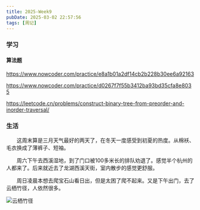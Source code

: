 ```yaml
---
title: 2025-Week9
pubDate: 2025-03-02 22:57:56
tags: [周记]
---
```


### 学习
#### 算法题

https://www.nowcoder.com/practice/e8a1b01a2df14cb2b228b30ee6a92163

https://www.nowcoder.com/practice/d0267f7f55b3412ba93bd35cfa8e8035

https://leetcode.cn/problems/construct-binary-tree-from-preorder-and-inorder-traversal/

### 生活

&emsp;&emsp;这周末算是三月天气最好的两天了，在冬天一度感受到初夏的热度。从棉袄、毛衣换成了薄裤子、短袖。

&emsp;&emsp;周六下午去西溪湿地，到了门口被100多米长的排队劝退了。感觉半个杭州的人都来了。后来就近去了龙湖西溪天街，室内散步的感觉更舒服。

&emsp;&emsp;周日凌晨本想去爬宝石山看日出，但是太困了爬不起来。又是下午出门，去了云栖竹径，人依然很多。

![云栖竹径](https://raw.githubusercontent.com/AbyssPraise/DrawingBoard/main/image/IMG20250302155546.jpg)
